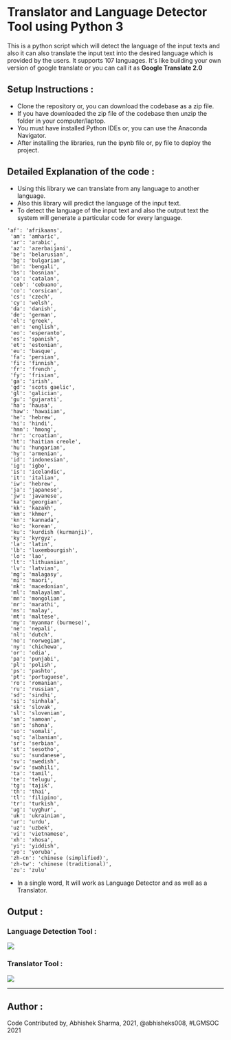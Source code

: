 # Translator and Language Detector Tool using Python 3
This is a python script which will detect the language of the input texts and also it can also translate the input text into the desired language which is provided by the users. It supports 107 languages.
It's like building your own version of google translate or you can call it as **Google Translate 2.0**


## Setup Instructions :
- Clone the repository or, you can download the codebase as a zip file.
- If you have downloaded the zip file of the codebase then unzip the folder in your computer/laptop.
- You must have installed Python IDEs or, you can use the Anaconda Navigator.
- After installing the libraries, run the ipynb file or, py file to deploy the project.


## Detailed Explanation of the code :
- Using this library we can translate from any language to another language.
- Also this library will predict the language of the input text.
- To detect the language of the input text and also the output text the system will generate a particular code for every language.
```
'af': 'afrikaans',
 'am': 'amharic',
 'ar': 'arabic',
 'az': 'azerbaijani',
 'be': 'belarusian',
 'bg': 'bulgarian',
 'bn': 'bengali',
 'bs': 'bosnian',
 'ca': 'catalan',
 'ceb': 'cebuano',
 'co': 'corsican',
 'cs': 'czech',
 'cy': 'welsh',
 'da': 'danish',
 'de': 'german',
 'el': 'greek',
 'en': 'english',
 'eo': 'esperanto',
 'es': 'spanish',
 'et': 'estonian',
 'eu': 'basque',
 'fa': 'persian',
 'fi': 'finnish',
 'fr': 'french',
 'fy': 'frisian',
 'ga': 'irish',
 'gd': 'scots gaelic',
 'gl': 'galician',
 'gu': 'gujarati',
 'ha': 'hausa',
 'haw': 'hawaiian',
 'he': 'hebrew',
 'hi': 'hindi',
 'hmn': 'hmong',
 'hr': 'croatian',
 'ht': 'haitian creole',
 'hu': 'hungarian',
 'hy': 'armenian',
 'id': 'indonesian',
 'ig': 'igbo',
 'is': 'icelandic',
 'it': 'italian',
 'iw': 'hebrew',
 'ja': 'japanese',
 'jw': 'javanese',
 'ka': 'georgian',
 'kk': 'kazakh',
 'km': 'khmer',
 'kn': 'kannada',
 'ko': 'korean',
 'ku': 'kurdish (kurmanji)',
 'ky': 'kyrgyz',
 'la': 'latin',
 'lb': 'luxembourgish',
 'lo': 'lao',
 'lt': 'lithuanian',
 'lv': 'latvian',
 'mg': 'malagasy',
 'mi': 'maori',
 'mk': 'macedonian',
 'ml': 'malayalam',
 'mn': 'mongolian',
 'mr': 'marathi',
 'ms': 'malay',
 'mt': 'maltese',
 'my': 'myanmar (burmese)',
 'ne': 'nepali',
 'nl': 'dutch',
 'no': 'norwegian',
 'ny': 'chichewa',
 'or': 'odia',
 'pa': 'punjabi',
 'pl': 'polish',
 'ps': 'pashto',
 'pt': 'portuguese',
 'ro': 'romanian',
 'ru': 'russian',
 'sd': 'sindhi',
 'si': 'sinhala',
 'sk': 'slovak',
 'sl': 'slovenian',
 'sm': 'samoan',
 'sn': 'shona',
 'so': 'somali',
 'sq': 'albanian',
 'sr': 'serbian',
 'st': 'sesotho',
 'su': 'sundanese',
 'sv': 'swedish',
 'sw': 'swahili',
 'ta': 'tamil',
 'te': 'telugu',
 'tg': 'tajik',
 'th': 'thai',
 'tl': 'filipino',
 'tr': 'turkish',
 'ug': 'uyghur',
 'uk': 'ukrainian',
 'ur': 'urdu',
 'uz': 'uzbek',
 'vi': 'vietnamese',
 'xh': 'xhosa',
 'yi': 'yiddish',
 'yo': 'yoruba',
 'zh-cn': 'chinese (simplified)',
 'zh-tw': 'chinese (traditional)',
 'zu': 'zulu'
 ```
- In a single word, It will work as Language Detector and as well as a Translator.

## Output : 
### Language Detection Tool :
<img src = "https://i.imgur.com/6jvs9rb.png">

### Translator Tool :
<img src = "https://i.imgur.com/Q5a6coh.png">

***********************************************************************


## Author :
Code Contributed by, Abhishek Sharma, 2021, @abhisheks008, #LGMSOC 2021
